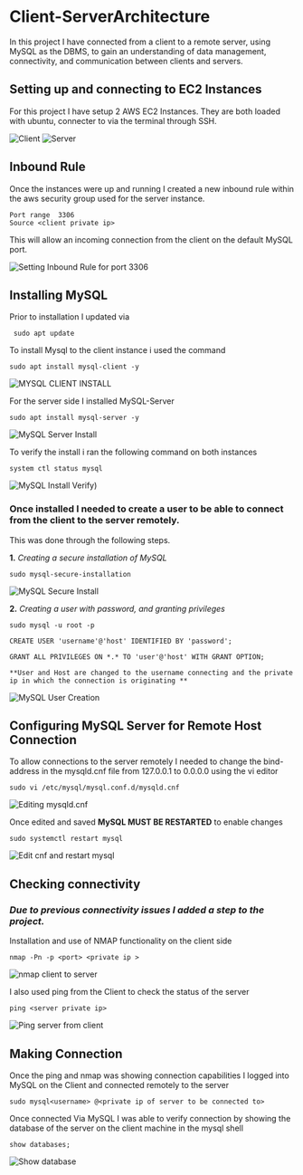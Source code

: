 # **Client-ServerArchitecture**

In this project I have connected from a client to a remote server, using MySQL as the DBMS, to gain an understanding of data management, connectivity, and communication between clients and servers.

## Setting up and connecting to EC2 Instances

For this project I have setup 2 AWS EC2 Instances. They are both loaded with ubuntu, connecter to via the terminal through SSH.

![Client](<Screens/aws client summary.png>)
 ![Server](<Screens/aws server summary.png>)

## Inbound Rule
Once the instances were up and running I created a new inbound rule within the aws security group used for the server instance.

    Port range  3306
    Source <client private ip>

This will allow an incoming connection from the client  on the default MySQL port.

![Setting Inbound Rule for port 3306](<Screens/inbound rule port 3360.png>)

## Installing MySQL

Prior to installation I updated via
 
     sudo apt update

To install Mysql to the client instance i used the command 

    sudo apt install mysql-client -y

![MYSQL CLIENT INSTALL](<Screens/MySQL CLient install.png>)

For the server side I installed MySQL-Server

    sudo apt install mysql-server -y

![MySQL Server Install](<Screens/mysql-server install.png>)

To verify the install i ran the following command on both instances

    system ctl status mysql

![MySQL Install Verify)](<Screens/mysql ststus .png>)

### Once installed I needed to create a user to be able to connect from the client to the server remotely. 

This was done through the following steps.

**1.** *Creating a secure installation of MySQL*

    sudo mysql-secure-installation

![MySQL Secure Install](<Screens/mysql secur install.png>)

**2.** *Creating a user with  password, and granting privileges*

    sudo mysql -u root -p

    CREATE USER 'username'@'host' IDENTIFIED BY 'password';

    GRANT ALL PRIVILEGES ON *.* TO 'user'@'host' WITH GRANT OPTION;

    **User and Host are changed to the username connecting and the private ip in which the connection is originating **

![MySQL User Creation](<Screens/mysql user setup.png>)

## Configuring MySQL Server for Remote Host Connection

To allow connections to the server remotely I needed to change the bind-address in the mysqld.cnf file from 127.0.0.1 to 0.0.0.0 using the vi editor

    sudo vi /etc/mysql/mysql.conf.d/mysqld.cnf 

![Editing mysqld.cnf](<Screens/edit of mysqld.cnf file.png>)

Once edited and saved **MySQL MUST BE RESTARTED** to enable changes

    sudo systemctl restart mysql

![Edit cnf and restart mysql](<Screens/edit-restart of myql cnf file.png>)

## Checking connectivity

### *Due to previous connectivity issues I added a step to the project.*

Installation and use of NMAP functionality on the client side

    nmap -Pn -p <port> <private ip >

![nmap client to server](<Screens/nmap 3306 from client to server.png>)

I also used ping from the Client to check the status of the server

    ping <server private ip>

![Ping server from client](<Screens/pinging server from client to checkl connection.png>)

## Making Connection

Once the ping and nmap was showing connection capabilities I logged into MySQL on the Client  and connected remotely to the server

    sudo mysql<username> @<private ip of server to be connected to>

Once connected Via MySQL I was able to verify connection by showing the database of the server on the client machine in the mysql shell

    show databases;

![Show database](<Screens/database showing on client.png>)